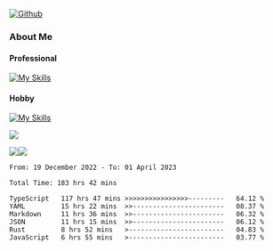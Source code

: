 [![Github](https://img.shields.io/github/followers/RinGoku?label=Follow&style=social)](https://github.com/RinGoku)

### About Me
#### Professional
[![My Skills](https://skillicons.dev/icons?i=react,ts,js,nodejs,java,graphql,firebase,githubactions&theme=light)](https://skillicons.dev)
#### Hobby
[![My Skills](https://skillicons.dev/icons?i=unity,rust,py&theme=light)](https://skillicons.dev)


![](https://github-profile-summary-cards.vercel.app/api/cards/profile-details?username=RinGoku&theme=default)

![](https://github-profile-summary-cards.vercel.app/api/cards/repos-per-language?username=RinGoku&theme=default)![](https://github-profile-summary-cards.vercel.app/api/cards/stats?username=RinGoku&theme=default)

<!--START_SECTION:waka-->

```text
From: 19 December 2022 - To: 01 April 2023

Total Time: 183 hrs 42 mins

TypeScript   117 hrs 47 mins >>>>>>>>>>>>>>>>---------   64.12 %
YAML         15 hrs 22 mins  >>-----------------------   08.37 %
Markdown     11 hrs 36 mins  >>-----------------------   06.32 %
JSON         11 hrs 15 mins  >>-----------------------   06.12 %
Rust         8 hrs 52 mins   >------------------------   04.83 %
JavaScript   6 hrs 55 mins   >------------------------   03.77 %
```

<!--END_SECTION:waka-->
